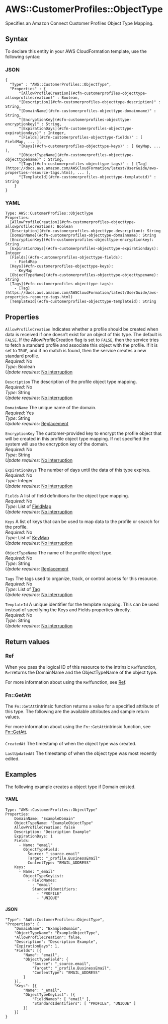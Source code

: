 # AWS::CustomerProfiles::ObjectType<a name="aws-resource-customerprofiles-objecttype"></a>

Specifies an Amazon Connect Customer Profiles Object Type Mapping\.

## Syntax<a name="aws-resource-customerprofiles-objecttype-syntax"></a>

To declare this entity in your AWS CloudFormation template, use the following syntax:

### JSON<a name="aws-resource-customerprofiles-objecttype-syntax.json"></a>

```
{
  "Type" : "AWS::CustomerProfiles::ObjectType",
  "Properties" : {
      "[AllowProfileCreation](#cfn-customerprofiles-objecttype-allowprofilecreation)" : Boolean,
      "[Description](#cfn-customerprofiles-objecttype-description)" : String,
      "[DomainName](#cfn-customerprofiles-objecttype-domainname)" : String,
      "[EncryptionKey](#cfn-customerprofiles-objecttype-encryptionkey)" : String,
      "[ExpirationDays](#cfn-customerprofiles-objecttype-expirationdays)" : Integer,
      "[Fields](#cfn-customerprofiles-objecttype-fields)" : [ FieldMap, ... ],
      "[Keys](#cfn-customerprofiles-objecttype-keys)" : [ KeyMap, ... ],
      "[ObjectTypeName](#cfn-customerprofiles-objecttype-objecttypename)" : String,
      "[Tags](#cfn-customerprofiles-objecttype-tags)" : [ [Tag](https://docs.aws.amazon.com/AWSCloudFormation/latest/UserGuide/aws-properties-resource-tags.html), ... ],
      "[TemplateId](#cfn-customerprofiles-objecttype-templateid)" : String
    }
}
```

### YAML<a name="aws-resource-customerprofiles-objecttype-syntax.yaml"></a>

```
Type: AWS::CustomerProfiles::ObjectType
Properties: 
  [AllowProfileCreation](#cfn-customerprofiles-objecttype-allowprofilecreation): Boolean
  [Description](#cfn-customerprofiles-objecttype-description): String
  [DomainName](#cfn-customerprofiles-objecttype-domainname): String
  [EncryptionKey](#cfn-customerprofiles-objecttype-encryptionkey): String
  [ExpirationDays](#cfn-customerprofiles-objecttype-expirationdays): Integer
  [Fields](#cfn-customerprofiles-objecttype-fields): 
    - FieldMap
  [Keys](#cfn-customerprofiles-objecttype-keys): 
    - KeyMap
  [ObjectTypeName](#cfn-customerprofiles-objecttype-objecttypename): String
  [Tags](#cfn-customerprofiles-objecttype-tags): 
    - [Tag](https://docs.aws.amazon.com/AWSCloudFormation/latest/UserGuide/aws-properties-resource-tags.html)
  [TemplateId](#cfn-customerprofiles-objecttype-templateid): String
```

## Properties<a name="aws-resource-customerprofiles-objecttype-properties"></a>

`AllowProfileCreation`  <a name="cfn-customerprofiles-objecttype-allowprofilecreation"></a>
Indicates whether a profile should be created when data is received if one doesn’t exist for an object of this type\. The default is `FALSE`\. If the AllowProfileCreation flag is set to `FALSE`, then the service tries to fetch a standard profile and associate this object with the profile\. If it is set to `TRUE`, and if no match is found, then the service creates a new standard profile\.  
*Required*: No  
*Type*: Boolean  
*Update requires*: [No interruption](https://docs.aws.amazon.com/AWSCloudFormation/latest/UserGuide/using-cfn-updating-stacks-update-behaviors.html#update-no-interrupt)

`Description`  <a name="cfn-customerprofiles-objecttype-description"></a>
The description of the profile object type mapping\.  
*Required*: No  
*Type*: String  
*Update requires*: [No interruption](https://docs.aws.amazon.com/AWSCloudFormation/latest/UserGuide/using-cfn-updating-stacks-update-behaviors.html#update-no-interrupt)

`DomainName`  <a name="cfn-customerprofiles-objecttype-domainname"></a>
The unique name of the domain\.  
*Required*: Yes  
*Type*: String  
*Update requires*: [Replacement](https://docs.aws.amazon.com/AWSCloudFormation/latest/UserGuide/using-cfn-updating-stacks-update-behaviors.html#update-replacement)

`EncryptionKey`  <a name="cfn-customerprofiles-objecttype-encryptionkey"></a>
The customer\-provided key to encrypt the profile object that will be created in this profile object type mapping\. If not specified the system will use the encryption key of the domain\.  
*Required*: No  
*Type*: String  
*Update requires*: [No interruption](https://docs.aws.amazon.com/AWSCloudFormation/latest/UserGuide/using-cfn-updating-stacks-update-behaviors.html#update-no-interrupt)

`ExpirationDays`  <a name="cfn-customerprofiles-objecttype-expirationdays"></a>
The number of days until the data of this type expires\.  
*Required*: No  
*Type*: Integer  
*Update requires*: [No interruption](https://docs.aws.amazon.com/AWSCloudFormation/latest/UserGuide/using-cfn-updating-stacks-update-behaviors.html#update-no-interrupt)

`Fields`  <a name="cfn-customerprofiles-objecttype-fields"></a>
A list of field definitions for the object type mapping\.  
*Required*: No  
*Type*: List of [FieldMap](aws-properties-customerprofiles-objecttype-fieldmap.md)  
*Update requires*: [No interruption](https://docs.aws.amazon.com/AWSCloudFormation/latest/UserGuide/using-cfn-updating-stacks-update-behaviors.html#update-no-interrupt)

`Keys`  <a name="cfn-customerprofiles-objecttype-keys"></a>
A list of keys that can be used to map data to the profile or search for the profile\.  
*Required*: No  
*Type*: List of [KeyMap](aws-properties-customerprofiles-objecttype-keymap.md)  
*Update requires*: [No interruption](https://docs.aws.amazon.com/AWSCloudFormation/latest/UserGuide/using-cfn-updating-stacks-update-behaviors.html#update-no-interrupt)

`ObjectTypeName`  <a name="cfn-customerprofiles-objecttype-objecttypename"></a>
The name of the profile object type\.  
*Required*: No  
*Type*: String  
*Update requires*: [Replacement](https://docs.aws.amazon.com/AWSCloudFormation/latest/UserGuide/using-cfn-updating-stacks-update-behaviors.html#update-replacement)

`Tags`  <a name="cfn-customerprofiles-objecttype-tags"></a>
The tags used to organize, track, or control access for this resource\.  
*Required*: No  
*Type*: List of [Tag](https://docs.aws.amazon.com/AWSCloudFormation/latest/UserGuide/aws-properties-resource-tags.html)  
*Update requires*: [No interruption](https://docs.aws.amazon.com/AWSCloudFormation/latest/UserGuide/using-cfn-updating-stacks-update-behaviors.html#update-no-interrupt)

`TemplateId`  <a name="cfn-customerprofiles-objecttype-templateid"></a>
A unique identifier for the template mapping\. This can be used instead of specifying the Keys and Fields properties directly\.  
*Required*: No  
*Type*: String  
*Update requires*: [No interruption](https://docs.aws.amazon.com/AWSCloudFormation/latest/UserGuide/using-cfn-updating-stacks-update-behaviors.html#update-no-interrupt)

## Return values<a name="aws-resource-customerprofiles-objecttype-return-values"></a>

### Ref<a name="aws-resource-customerprofiles-objecttype-return-values-ref"></a>

When you pass the logical ID of this resource to the intrinsic `Ref`function, `Ref`returns the DomainName and the ObjectTypeName of the object type\.

For more information about using the `Ref`function, see [Ref](https://docs.aws.amazon.com/AWSCloudFormation/latest/UserGuide/intrinsic-function-reference-ref.html)\.

### Fn::GetAtt<a name="aws-resource-customerprofiles-objecttype-return-values-fn--getatt"></a>

The `Fn::GetAtt`intrinsic function returns a value for a specified attribute of this type\. The following are the available attributes and sample return values\.

For more information about using the `Fn::GetAtt`intrinsic function, see [Fn::GetAtt](https://docs.aws.amazon.com/AWSCloudFormation/latest/UserGuide/intrinsic-function-reference-getatt.html)\.

#### <a name="aws-resource-customerprofiles-objecttype-return-values-fn--getatt-fn--getatt"></a>

`CreatedAt`  <a name="CreatedAt-fn::getatt"></a>
The timestamp of when the object type was created\.

`LastUpdatedAt`  <a name="LastUpdatedAt-fn::getatt"></a>
The timestamp of when the object type was most recently edited\.

## Examples<a name="aws-resource-customerprofiles-objecttype--examples"></a>

The following example creates a object type if Domain existed\.

### <a name="aws-resource-customerprofiles-objecttype--examples--"></a>

#### YAML<a name="aws-resource-customerprofiles-objecttype--examples----yaml"></a>

```
Type: "AWS::CustomerProfiles::ObjectType"
Properties: 
    DomainName: "ExampleDomain" 
    ObjectTypeName: "ExampleObjectType"
    AllowProfileCreation: false 
    Description: "Description Example" 
    ExpirationDays: 1 
    Fields: 
      - Name: "email" 
        ObjectTypeField: 
          Source: "_source.email" 
          Target: "_profile.BusinessEmail"
          ContentType: "EMAIL_ADDRESS" 
    Keys: 
      - Name: "_email" 
        ObjectTypeKeyList: 
          - FieldNames: 
            - "email" 
            StandardIdentifiers: 
              - "PROFILE" 
              - "UNIQUE"
```

#### JSON<a name="aws-resource-customerprofiles-objecttype--examples----json"></a>

```
"Type": "AWS::CustomerProfiles::ObjectType", 
"Properties": { 
    "DomainName": "ExampleDomain",
    "ObjectTypeName": "ExampleObjectType", 
    "AllowProfileCreation": false, 
    "Description": "Description Example", 
    "ExpirationDays": 1, 
    "Fields": [{ 
        "Name": "email",
        "ObjectTypeField": { 
            "Source": "_source.email", 
            "Target": "_profile.BusinessEmail",
            "ContentType": "EMAIL_ADDRESS" 
        } 
    }], 
    "Keys": [{ 
        "Name": "_email", 
        "ObjectTypeKeyList": [{
            "FieldNames": [ "email" ], 
            "StandardIdentifiers": [ "PROFILE", "UNIQUE" ] 
        }] 
    }]
}
```